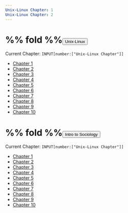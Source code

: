 ```yaml
---
Unix-Linux Chapter: 1
Unix-Linux Chapter: 2
---
```

#  %% fold %%<button class="section-heading heading-collapse-indicator" role="button"><span class="text">Unix-Linux</span></button>
Current Chapter: `INPUT[number:["Unix-Linux Chapter"]]`

<div class="content-menu">
  <ul>
    <li>
      <a href="obsidian://open?vault=Codepedia&file=Unix-Linux/Chapter 1">
        <span>Chapter 1</span>
      </a>
    </li>
    <li>
      <a href="obsidian://open?vault=Codepedia&file=Unix-Linux/Chapter 2">
        <span>Chapter 2</span>
      </a>
    </li>
    <li>
      <a href="obsidian://open?vault=Codepedia&file=Unix-Linux/Chapter 3">
        <span>Chapter 3</span>
      </a>
    </li>
    <li>
      <a href="obsidian://open?vault=Codepedia&file=Unix-Linux/Chapter 4">
        <span>Chapter 4</span>
      </a>
    </li>
    <li>
      <a href="obsidian://open?vault=Codepedia&file=Unix-Linux/Chapter 5">
        <span>Chapter 5</span>
      </a>
    </li>
    <li>
      <a href="obsidian://open?vault=Codepedia&file=Unix-Linux/Chapter 6">
        <span>Chapter 6</span>
      </a>
    </li>
    <li>
      <a href="obsidian://open?vault=Codepedia&file=Unix-Linux/Chapter 7">
        <span>Chapter 7</span>
      </a>
    </li>
    <li>
      <a href="obsidian://open?vault=Codepedia&file=Unix-Linux/Chapter 8">
        <span>Chapter 8</span>
      </a>
    </li>
    <li>
      <a href="obsidian://open?vault=Codepedia&file=Unix-Linux/Chapter 9">
        <span>Chapter 9</span>
      </a>
    </li>
    <li>
      <a href="obsidian://open?vault=Codepedia&file=Unix-Linux/Chapter 10">
        <span>Chapter 10</span>
      </a>
    </li>
  </ul>
</div>

#  %% fold %%<button class="section-heading heading-collapse-indicator" role="button"><span class="text">Intro to Sociology </span></button>
Current Chapter: `INPUT[number:["Unix-Linux Chapter"]]`

<div class="content-menu">
  <ul>
    <li>
      <a href="obsidian://open?vault=Codepedia&file=Intro to Sociology/Chapter 1">
        <span>Chapter 1</span>
      </a>
    </li>
    <li>
      <a href="obsidian://open?vault=Codepedia&file=Intro to Sociology/Chapter 2">
        <span>Chapter 2</span>
      </a>
    </li>
    <li>
      <a href="obsidian://open?vault=Codepedia&file=Intro to Sociology/Chapter 3">
        <span>Chapter 3</span>
      </a>
    </li>
    <li>
      <a href="obsidian://open?vault=Codepedia&file=Intro to Sociology/Chapter 4">
        <span>Chapter 4</span>
      </a>
    </li>
    <li>
      <a href="obsidian://open?vault=Codepedia&file=Intro to Sociology/Chapter 5">
        <span>Chapter 5</span>
      </a>
    </li>
    <li>
      <a href="obsidian://open?vault=Codepedia&file=Intro to Sociology/Chapter 6">
        <span>Chapter 6</span>
      </a>
    </li>
    <li>
      <a href="obsidian://open?vault=Codepedia&file=Intro to Sociology/Chapter 7">
        <span>Chapter 7</span>
      </a>
    </li>
    <li>
      <a href="obsidian://open?vault=Codepedia&file=Intro to Sociology/Chapter 8">
        <span>Chapter 8</span>
      </a>
    </li>
    <li>
      <a href="obsidian://open?vault=Codepedia&file=Intro to Sociology/Chapter 9">
        <span>Chapter 9</span>
      </a>
    </li>
    <li>
      <a href="obsidian://open?vault=Codepedia&file=Intro to Sociology/Chapter 10">
        <span>Chapter 10</span>
      </a>
    </li>
  </ul>
</div>
